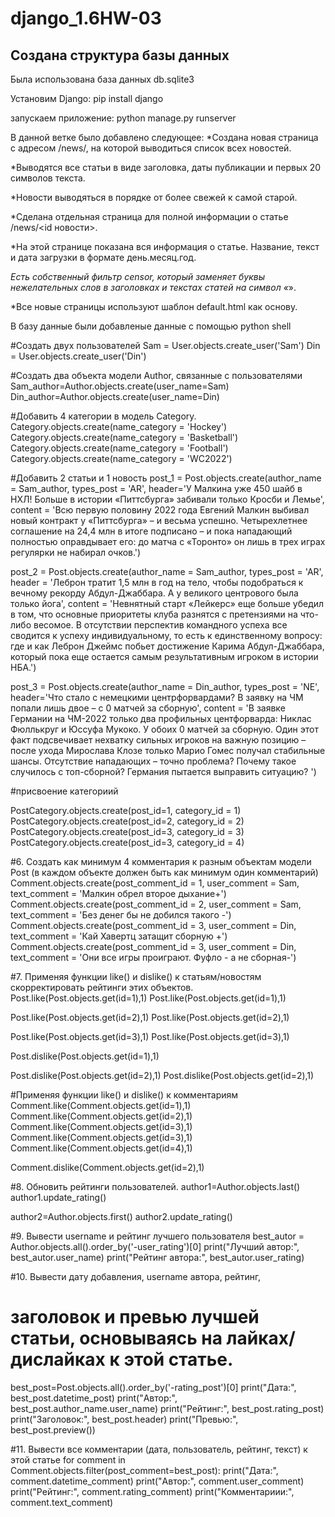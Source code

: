 # django_1.6HW-03

## Создана структура базы данных
Была использована база данных db.sqlite3

Установим Django:
pip install django

запускаем приложение:
python manage.py runserver

В данной ветке было добавлено следующее:
*Создана новая страница с адресом /news/, на которой выводиться список всех новостей.

*Выводятся все статьи в виде заголовка, даты публикации и первых 20 символов текста.

*Новости выводяться в порядке от более свежей к самой старой.

*Сделана отдельная страница для полной информации о статье /news/<id новости>.

*На этой странице показана вся информация о статье. Название, текст и дата загрузки в формате день.месяц.год.

*Есть собственный фильтр censor, который заменяет буквы нежелательных слов в заголовках и текстах статей на символ «*».

*Все новые страницы используют шаблон default.html как основу.


В базу данные были добавленые данные с помощью python shell

#Создать двух пользователей
Sam = User.objects.create_user('Sam')
Din = User.objects.create_user('Din')

#Создать два объекта модели Author, связанные с пользователями
Sam_author=Author.objects.create(user_name=Sam)
Din_author=Author.objects.create(user_name=Din)

#Добавить 4 категории в модель Category.
Category.objects.create(name_category = 'Hockey')
Category.objects.create(name_category = 'Basketball')
Category.objects.create(name_category = 'Football')
Category.objects.create(name_category = 'WC2022')


#Добавить 2 статьи и 1 новость
post_1 = Post.objects.create(author_name = Sam_author, types_post = 'AR', header='У Малкина уже 450 шайб в НХЛ! Больше в истории «Питтсбурга» забивали только Кросби и Лемье',
content = 'Всю первую половину 2022 года Евгений Малкин выбивал новый контракт у «Питтсбурга» – и весьма успешно. Четырехлетнее соглашение на 24,4 млн в итоге подписано – и пока нападающий полностью оправдывает его: до матча с «Торонто» он лишь в трех играх регулярки не набирал очков.')

post_2 = Post.objects.create(author_name = Sam_author, types_post = 'AR', header = 'Леброн тратит 1,5 млн в год на тело, чтобы подобраться к вечному рекорду Абдул-Джаббара. А у великого центрового была только йога',
content = 'Невнятный старт «Лейкерс» еще больше убедил в том, что основные приоритеты клуба разнятся с претензиями на что-либо весомое. В отсутствии перспектив командного успеха все сводится к успеху индивидуальному, то есть к единственному вопросу: где и как Леброн Джеймс побьет достижение Карима Абдул-Джаббара, который пока еще остается самым результативным игроком в истории НБА.')

post_3 = Post.objects.create(author_name = Din_author, types_post = 'NE', header='Что стало с немецкими центрфорвардами? В заявку на ЧМ попали лишь двое – с 0 матчей за сборную',
content = 'В заявке Германии на ЧМ-2022 только два профильных центфорварда: Никлас Фюллькруг и Юссуфа Мукоко. У обоих 0 матчей за сборную. Один этот факт подсвечивает нехватку сильных игроков на важную позицию – после ухода Мирослава Клозе только Марио Гомес получал стабильные шансы. Отсутствие нападающих – точно проблема? Почему такое случилось с топ-сборной? Германия пытается выправить ситуацию? ')

#присвоение категориий

PostCategory.objects.create(post_id=1, category_id = 1)
PostCategory.objects.create(post_id=2, category_id = 2)
PostCategory.objects.create(post_id=3, category_id = 3)
PostCategory.objects.create(post_id=3, category_id = 4)



#6. Создать как минимум 4 комментария к разным объектам модели Post (в каждом объекте должен быть как минимум один комментарий)
Comment.objects.create(post_comment_id = 1, user_comment = Sam, text_comment = 'Малкин обрел второе дыхание+')
Comment.objects.create(post_comment_id = 2, user_comment = Sam, text_comment = 'Без денег бы не добился такого -')
Comment.objects.create(post_comment_id = 3, user_comment = Din, text_comment = 'Кай Хавертц затащит сборную +')
Comment.objects.create(post_comment_id = 3, user_comment = Din, text_comment = 'Они все игры проиграют. Фуфло - а не сборная-')


#7. Применяя функции like() и dislike() к статьям/новостям скорректировать рейтинги этих объектов.
Post.like(Post.objects.get(id=1),1)
Post.like(Post.objects.get(id=1),1)

Post.like(Post.objects.get(id=2),1)
Post.like(Post.objects.get(id=2),1)

Post.like(Post.objects.get(id=3),1)
Post.like(Post.objects.get(id=3),1)


Post.dislike(Post.objects.get(id=1),1)

Post.dislike(Post.objects.get(id=2),1)
Post.dislike(Post.objects.get(id=2),1)

#Применяя функции like() и dislike() к комментариям
Comment.like(Comment.objects.get(id=1),1)
Comment.like(Comment.objects.get(id=2),1)
Comment.like(Comment.objects.get(id=3),1)
Comment.like(Comment.objects.get(id=3),1)
Comment.like(Comment.objects.get(id=4),1)

Comment.dislike(Comment.objects.get(id=2),1)



#8.	Обновить рейтинги пользователей.
author1=Author.objects.last()
author1.update_rating()

author2=Author.objects.first()
author2.update_rating()



#9.	Вывести username и рейтинг лучшего пользователя
best_autor = Author.objects.all().order_by('-user_rating')[0]
print("Лучший автор:", best_autor.user_name)
print("Рейтинг автора:", best_autor.user_rating)



#10.	Вывести дату добавления, username автора, рейтинг,
# заголовок и превью лучшей статьи, основываясь на лайках/дислайках к этой статье.
best_post=Post.objects.all().order_by('-rating_post')[0]
print("Дата:", best_post.datetime_post)
print("Автор:", best_post.author_name.user_name)
print("Рейтинг:", best_post.rating_post)
print("Заголовок:", best_post.header)
print("Превью:", best_post.preview())

#11.	Вывести все комментарии (дата, пользователь, рейтинг, текст) к этой статье
for comment in Comment.objects.filter(post_comment=best_post):
    print("Дата:", comment.datetime_comment)
    print("Автор:", comment.user_comment)
    print("Рейтинг:", comment.rating_comment)
    print("Комментариии:", comment.text_comment)
